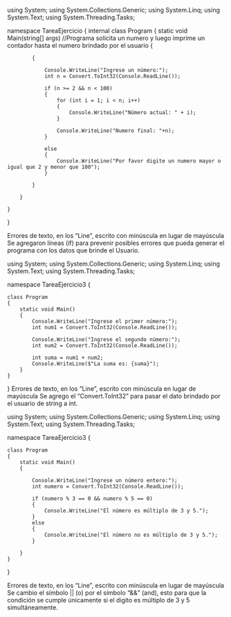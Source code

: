 using System;
using System.Collections.Generic;
using System.Linq;
using System.Text;
using System.Threading.Tasks;

namespace TareaEjercicio
{
    internal class Program
    {
        static void Main(string[] args) //Programa solicita un numero y luego imprime un contador hasta el numero brindado por el usuario
        {

            {

                Console.WriteLine("Ingrese un número:");
                int n = Convert.ToInt32(Console.ReadLine());

                if (n >= 2 && n < 100)
                {
                    for (int i = 1; i < n; i++)
                    {
                        Console.WriteLine("Número actual: " + i);
                    }

                    Console.WriteLine("Numero final: "+n);
                }

                else
                {
                    Console.WriteLine("Por favor digite un numero mayor o igual que 2 y menor que 100");
                }

            }

        }

    }

}

Errores de texto, en los “Line”, escrito con minúscula en lugar de mayúscula
Se agregaron líneas (if) para prevenir posibles errores que pueda generar el programa con los datos que brinde el Usuario.






using System;
using System.Collections.Generic;
using System.Linq;
using System.Text;
using System.Threading.Tasks;

namespace TareaEjercicio3
{

    class Program
    {
        static void Main()
        {
            Console.WriteLine("Ingrese el primer número:");
            int num1 = Convert.ToInt32(Console.ReadLine());

            Console.WriteLine("Ingrese el segundo número:");
            int num2 = Convert.ToInt32(Console.ReadLine());

            int suma = num1 + num2;
            Console.WriteLine($"La suma es: {suma}");
        }
    }

}
Errores de texto, en los “Line”, escrito con minúscula en lugar de mayúscula
Se agrego el “Convert.ToInt32” para pasar el dato brindado por el usuario de string a int.












using System;
using System.Collections.Generic;
using System.Linq;
using System.Text;
using System.Threading.Tasks;

namespace TareaEjercicio3
{

    class Program
    {
        static void Main()
        {

            Console.WriteLine("Ingrese un número entero:");
            int numero = Convert.ToInt32(Console.ReadLine());

            if (numero % 3 == 0 && numero % 5 == 0)
            {
                Console.WriteLine("El número es múltiplo de 3 y 5.");
            }
            else
            {
                Console.WriteLine("El número no es múltiplo de 3 y 5.");
            }

        }
    }

}

Errores de texto, en los “Line”, escrito con minúscula en lugar de mayúscula
Se cambio el símbolo || (o) por el símbolo “&&” (and), esto para que la condición se cumple únicamente si el digito es múltiplo de 3 y 5 simultáneamente. 

